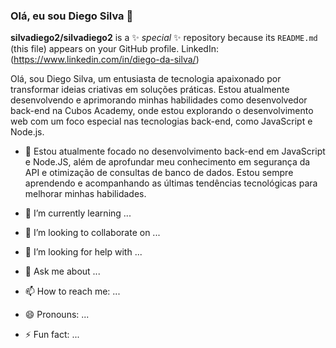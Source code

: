 ### Olá, eu sou Diego Silva 👋

**silvadiego2/silvadiego2** is a ✨ _special_ ✨ repository because its `README.md` (this file) appears on your GitHub profile.
LinkedIn:(https://www.linkedin.com/in/diego-da-silva/)

Olá, sou Diego Silva, um entusiasta de tecnologia apaixonado por transformar ideias criativas em soluções práticas. Estou atualmente desenvolvendo e aprimorando minhas habilidades como desenvolvedor back-end na Cubos Academy, onde estou explorando o desenvolvimento web com um foco especial nas tecnologias back-end, como JavaScript e Node.js.

- 🔭 Estou atualmente focado no desenvolvimento back-end em JavaScript e Node.JS, além de aprofundar meu conhecimento em segurança da API e otimização de consultas de banco de dados. Estou sempre aprendendo e acompanhando as últimas tendências tecnológicas para melhorar minhas habilidades.

- 🌱 I’m currently learning ...
- 👯 I’m looking to collaborate on ...
- 🤔 I’m looking for help with ...
- 💬 Ask me about ...
- 📫 How to reach me: ...
- 😄 Pronouns: ...
- ⚡ Fun fact: ...
